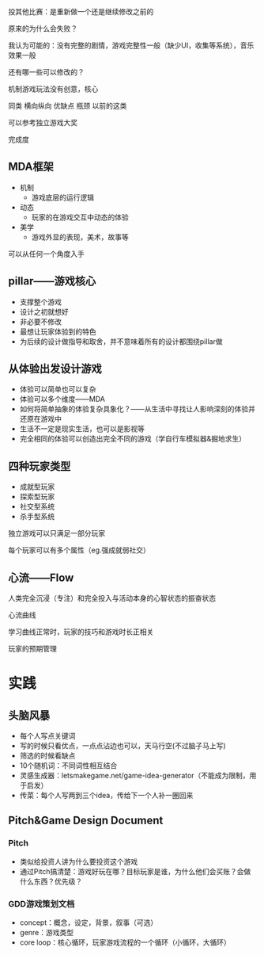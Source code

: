 投其他比赛：是重新做一个还是继续修改之前的

原来的为什么会失败？

我认为可能的：没有完整的剧情，游戏完整性一般（缺少UI，收集等系统），音乐效果一般

还有哪一些可以修改的？



机制游戏玩法没有创意，核心

同类 横向纵向	优缺点 瓶颈	以前的这类

可以参考独立游戏大奖

完成度





## MDA框架

- 机制
  - 游戏底层的运行逻辑
- 动态
  - 玩家的在游戏交互中动态的体验
- 美学
  - 游戏外显的表现，美术，故事等

可以从任何一个角度入手



## pillar——游戏核心

- 支撑整个游戏
- 设计之初就想好
- 非必要不修改
- 最想让玩家体验到的特色
- 为后续的设计做指导和取舍，并不意味着所有的设计都围绕pillar做



## 从体验出发设计游戏

- 体验可以简单也可以复杂
- 体验可以多个维度——MDA
- 如何将简单抽象的体验复杂具象化？——从生活中寻找让人影响深刻的体验并还原在游戏中
- 生活不一定是现实生活，也可以是影视等
- 完全相同的体验可以创造出完全不同的游戏（学自行车模拟器&掘地求生）



## 四种玩家类型

- 成就型玩家
- 探索型玩家
- 社交型系统
- 杀手型系统

独立游戏可以只满足一部分玩家

每个玩家可以有多个属性（eg.强成就弱社交）



## 心流——Flow

人类完全沉浸（专注）和完全投入与活动本身的心智状态的振奋状态

心流曲线



学习曲线正常时，玩家的技巧和游戏时长正相关

玩家的预期管理



# 实践

## 头脑风暴

- 每个人写点关键词
- 写的时候只看优点，一点点沾边也可以，天马行空(不过脑子马上写)
- 筛选的时候看缺点
- 10个随机词：不同词性相互结合
- 灵感生成器：letsmakegame.net/game-idea-generator（不能成为限制，用于启发）
- 传菜：每个人写两到三个idea，传给下一个人补一圈回来



## Pitch&Game Design Document

### Pitch

- 类似给投资人讲为什么要投资这个游戏
- 通过Pitch搞清楚：游戏好玩在哪？目标玩家是谁，为什么他们会买账？会做什么东西？优先级？

### GDD游戏策划文档

- concept：概念，设定，背景，叙事（可选）
-  genre：游戏类型
- core loop：核心循环，玩家游戏流程的一个循环（小循环，大循环）









